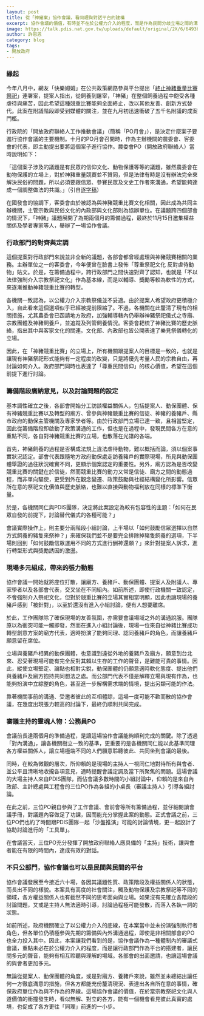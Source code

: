 ```yaml
---
layout: post
title: 從「神豬案」協作會議，看同理與對話平台的建構
excerpt: 協作會議的價值，有時並不在於公權力介入的程度，而是作為民間分歧立場之間的溝通平台。
image: https://talk.pdis.nat.gov.tw/uploads/default/original/2X/6/6493bf8de04293cc04844bab441007e87becc4bc.jpeg
author: 許恩恩
category: blog
tags:
- 開放政府
---
```


### 緣起

今年八月中，網友「快樂姆姆」在公共政策網路參與平台提出「[終止神豬重量比賽祭祀](https://join.gov.tw/idea/detail/09ae5b7b-b8d9-4c92-bc51-46416f4b2df4)」連署案，提案人指出，從飼養到屠宰，「神豬」在整個飼養過程中飽受各種虐待與痛苦，因此希望這種競重比賽能夠全面終止，改以其他友善、創新方式替代。此案在附議階段即受到媒體的關注，並在九月初迅速衝破了五千名附議的成案門檻。

行政院的「開放政府聯絡人工作推動會議」（簡稱「PO月會」），是決定什麼案子要進行協作會議的主要機制。十月的PO月會召開時，作為主辦機關的農委會、客委會的代表，即主動提出要將這個案子進行協作。農委會PO（開放政府聯絡人）當時說明如下：

「這個案子涉及的議題是有民眾的信仰文化、動物保護等等的議題，雖然農委會在動物保護的立場上，對於神豬重量競賽並不贊同，但是法律有時是沒有辦法完全來解決民俗的問題，所以必須要跟信眾、參賽民眾及文史工作者來溝通，希望能夠達成一個調整做法的共識。」（引自[逐字稿](https://sayit.pdis.nat.gov.tw/2019-10-07-%E9%96%8B%E6%94%BE%E6%94%BF%E5%BA%9Cpo%E7%AC%AC%E4%B8%89%E5%8D%81%E4%BA%8C%E6%AC%A1%E6%9C%88%E6%9C%83#s332435)）

在國發會的協調下，客委會由於被認為與神豬競重比賽文化相關，因此成為共同主辦機關，主管宗教與民俗文化的內政部與文化部則為協辦單位。在議題跨四個部會的情況下，「神豬」議題展開了為期兩個月的籌備過程，最終於11月15日邀集權益關係及學者專家等人，舉辦了一場協作會議。

### 行政部門的對齊與定調

這個提案對行政部門來說並非全新的議題，各部會都曾經處理與神豬競賽相關的業務。主辦單位之一的客委會，今年便曾在臉書上發佈「尊重祭祀文化 反對虐待動物」貼文。於是，在籌備過程中，跨行政部門之間快速對齊了認知，也就是「不以法律強制介入宗教祭祀文化」作為基本線，而是以輔導、獎勵等較為軟性的方式，來逐漸推動神豬競重比賽的轉型。

各機關一致認為，以公權力介入宗教祭儀並不妥適。由於提案人希望政府更積極介入，自此看來這個選項似乎已經被提前限縮了。不過，各機關在此釐清了現有的相關措施，尤其農委會已函請地方政府，加強輔導轄內仍舉辦神豬祭祀儀式之寺廟、宗教團體及神豬飼養戶，並追蹤及列管飼養情況。客委會耙梳了神豬比賽的歷史脈絡，指出其中與客家文化的關連。文化部、內政部也皆公開表達了樂見祭儀轉化的立場。

因此，在「神豬競重比賽」的立場上，所有機關跟提案人的目標是一致的，也就是讓現有神豬祭祀形式能夠有一定程度的改變，只是將優先考量人民的宗教自由，再討論如何介入。政府部門同時也表達了「尊重民間信仰」的核心價值，希望在這個前提下進行討論。

### 籌備階段廣納意見，以及討論問題的設定

基本調性確立之後，各部會開始分工訪談權益關係人，包括提案人、動保團體、保有神豬競重比賽以及轉型的廟方、曾參與神豬競重比賽的信徒、神豬的養豬戶、縣市政府的動保主管機關及專家學者等。由於行政部門立場已達一致，且相當堅定，因此從籌備階段即啟動了政策溝通的工作，但也是在過程中，發現民間各方在意的重點不同，各自對神豬競重比賽的立場，也散落在光譜的各端。

首先，神豬飼養的過程是否構成法規上違法虐待動物，難以概括而論，須以個案事實狀況認定。部會代表跟隨地方政府動保處走訪養豬戶的實際現場，所見與動保團體舉證的過往狀況確實不同，更顯示個案認定的重要性。另外，廟方認為是否改變競重比賽的關鍵在於信徒，然而競重比賽的動力又常是信徒、廟方之間的動態過程，而非單向驅使，更受到外在觀念變遷、政策鼓勵與社經結構變化所影響。信眾所在意的祭祀文化價值與歷史脈絡，也難以直接與動物福利放在同樣的標準下衡量。

於是，各機關同仁與PDIS團隊，決定將此案設定為較有包容性的主題：「如何在民眾自發的前提下，討論替代儀式的各種可能？」

會議實際操作上，則主要分兩階段小組討論，上半場以「如何鼓勵信眾選擇以自然方式飼養的豬隻來祭神？」來確保我們並不是要完全排除掉豬隻飼養的選項，下半場則回到「如何鼓勵信眾運用不同的方式進行酬神還願？」來針對提案人訴求，進行轉型形式與獎勵誘因的激盪。

### 現場多元組成，帶來的張力動態

協作會議一開始就將座位打散，讓廟方、養豬戶、動保團體、提案人及附議人、專家學者以及各部會代表，交叉坐在不同組內。如前所述，即使行政機關一致認定，不會強制介入祭祀文化，但對於競重比賽的立場其實相當明顯，因此也讓現場的養豬戶感到「被針對」，以至於還沒有進入小組討論，便有人想要離席。

於此，工作團隊除了確保現場的友善氛圍，亦需要會議場域之外的溝通說服。團隊原以為衝突可能一觸即發，然而在進入小組討論後，現場一位來自從神豬比賽成功轉型創意方案的廟方代表，適時扮演了能夠同理、認同養豬戶的角色，而讓養豬戶願意留在席位。

立場與養豬戶相異的動保團體，也意識到遠從外地的養豬戶及廟方，願意到台北來、忍受著現場可能有完全反對其賴以生存的工作的聲音，是難能可貴的事情。因此，縱使立場堅定、論點也相對尖銳，動保團體的仍願意適時軟化態度、提出他們與養豬戶及廟方抱持共同想法之處。而公部門代表不僅是解釋立場與現有作為，也能夠扮演中立綜整的角色，甚至進一步解構需求端的情境，提出另類可能的作法。

靠著機關事前的溝通、受邀者彼此的互相體諒，這場一度可能不歡而散的協作會議，在幾度出現張力較高的討論下，最終仍順利共同完成。

### 審議主持的靈魂人物：公務員PO

會議前長達兩個月的準備過程，是讓這場協作會議能夠順利完成的關鍵。除了透過「對內溝通」，讓各機關樹立一致的基準，更重要的是各機關同仁能以此基準同理各方權益關係人，讓立場極端不同的人們願意聆聽彼此、共同坐到會議的最後。

同時，在較為微觀的層次，所仰賴的是現場的主持人一視同仁地對待所有與會者、並公平且清晰地收攏各項意見，適時提醒會議定調及當下所聚焦的問題。這場會議的大場主持人來自PDIS團隊，而佔會議多數時間的小組討論中，仰賴的是來自內政部、主計總處與工程會的三位PO作為各組的小桌長（審議主持人）引導各組討論。

在此之前，三位PO親自參與了工作會議、會前會等所有籌備過程，並仔細閱讀會議手冊，對議題內容做足了功課，因而能充分掌握此案的動態。正式會議之前，三位PO們也約了時間跟PDIS團隊一起「沙盤推演」可能的討論情境，更一起設計了協助討論進行的「工具單」。

在會議當天，三位PO充分發揮了開放政府聯絡人應具備的「主持」技術，讓與會者能在有限的時間內，達成有效的對話。

### 不只公部門，協作會議也可以是民間與民間的平台

協作會議發展至今接近六十場，各因其議題性質、政策階段及權益關係人的狀態，而長出不同的樣貌。本案具有高度的社會關注，觸及動物保護及宗教祭祀等不同的領域，各方權益關係人也有截然不同的思考面向與立場。如果沒有先確立各階段的討論問題，又或是主持人無法適時引導，討論過程極可能發散，而落入各執一詞的狀態。

如前所述，政府機關確立了以公權力介入的底線，在本案當中並未扮演強制執行者角色，但各單位仍積極參與先期的籌備與內外溝通過程，即使是非相關部會的PO也全力投入其中。因此，本案讓我們看到的是，協作會議作為一種體制內的審議式會議，重點未必在於公權力介入的程度，而是讓行政部門作為平台的搭建者，讓民間多元的聲音，能夠有相互聆聽與理解的場域。各部會的出面邀請，也讓這場會議的與會者更加多元。

無論從提案人、動保團體的角度，或是對廟方、養豬戶來說，雖然並未總結出讓任何一方徹底滿意的措施，但各方都能充份釐清現況、表達出各自所在意的事情，確保政府單位作為與不作為的界線。這場協作會議的價值，在於當宗教祭祀文化與人道價值的衝撞發生時，看似無解、對立的各方，能有一個機會看見彼此真實的處境，也促成了各方更往「同理」前進的一小步。
